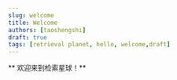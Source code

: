 ```yaml
---
slug: welcome
title: Welcome
authors: [taoshengshi]
draft: true
tags: [retrieval planet, hello, welcome,draft]
---
```


** 欢迎来到检索星球！**